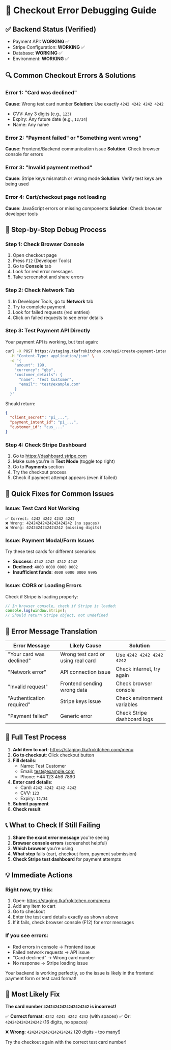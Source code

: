 # 🐛 Checkout Error Debugging Guide

## ✅ Backend Status (Verified)
- Payment API: **WORKING** ✅
- Stripe Configuration: **WORKING** ✅  
- Database: **WORKING** ✅
- Environment: **WORKING** ✅

## 🔍 Common Checkout Errors & Solutions

### **Error 1: "Card was declined"**
**Cause**: Wrong test card number
**Solution**: Use exactly `4242 4242 4242 4242`
- CVV: Any 3 digits (e.g., `123`)
- Expiry: Any future date (e.g., `12/34`)
- Name: Any name

### **Error 2: "Payment failed" or "Something went wrong"**
**Cause**: Frontend/Backend communication issue
**Solution**: Check browser console for errors

### **Error 3: "Invalid payment method"**
**Cause**: Stripe keys mismatch or wrong mode
**Solution**: Verify test keys are being used

### **Error 4: Cart/checkout page not loading**
**Cause**: JavaScript errors or missing components
**Solution**: Check browser developer tools

## 🧪 Step-by-Step Debug Process

### **Step 1: Check Browser Console**
1. Open checkout page
2. Press `F12` (Developer Tools)
3. Go to **Console** tab
4. Look for red error messages
5. Take screenshot and share errors

### **Step 2: Check Network Tab**
1. In Developer Tools, go to **Network** tab
2. Try to complete payment
3. Look for failed requests (red entries)
4. Click on failed requests to see error details

### **Step 3: Test Payment API Directly**
Your payment API is working, but test again:
```bash
curl -X POST https://staging.tkafrokitchen.com/api/create-payment-intent \
  -H "Content-Type: application/json" \
  -d '{
    "amount": 199,
    "currency": "gbp",
    "customer_details": {
      "name": "Test Customer",
      "email": "test@example.com"
    }
  }'
```

Should return:
```json
{
  "client_secret": "pi_...",
  "payment_intent_id": "pi_...",
  "customer_id": "cus_..."
}
```

### **Step 4: Check Stripe Dashboard**
1. Go to https://dashboard.stripe.com
2. Make sure you're in **Test Mode** (toggle top right)
3. Go to **Payments** section
4. Try the checkout process
5. Check if payment attempt appears (even if failed)

## 🎯 Quick Fixes for Common Issues

### **Issue: Test Card Not Working**
```
✅ Correct: 4242 4242 4242 4242
❌ Wrong: 42424242424242424242 (no spaces)
❌ Wrong: 4242424242424242 (missing digits)
```

### **Issue: Payment Modal/Form Issues**
Try these test cards for different scenarios:
- **Success**: `4242 4242 4242 4242`
- **Declined**: `4000 0000 0000 0002`
- **Insufficient funds**: `4000 0000 0000 9995`

### **Issue: CORS or Loading Errors**
Check if Stripe is loading properly:
```javascript
// In browser console, check if Stripe is loaded:
console.log(window.Stripe);
// Should return Stripe object, not undefined
```

## 🚨 Error Message Translation

| Error Message | Likely Cause | Solution |
|---------------|--------------|----------|
| "Your card was declined" | Wrong test card or using real card | Use `4242 4242 4242 4242` |
| "Network error" | API connection issue | Check internet, try again |
| "Invalid request" | Frontend sending wrong data | Check browser console |
| "Authentication required" | Stripe keys issue | Check environment variables |
| "Payment failed" | Generic error | Check Stripe dashboard logs |

## 🔄 Full Test Process

1. **Add item to cart**: https://staging.tkafrokitchen.com/menu
2. **Go to checkout**: Click checkout button
3. **Fill details**:
   - Name: Test Customer
   - Email: test@example.com
   - Phone: +44 123 456 7890
4. **Enter card details**:
   - Card: `4242 4242 4242 4242`
   - CVV: `123`
   - Expiry: `12/34`
5. **Submit payment**
6. **Check result**

## 📞 What to Check If Still Failing

1. **Share the exact error message** you're seeing
2. **Browser console errors** (screenshot helpful)
3. **Which browser** you're using
4. **What step** fails (cart, checkout form, payment submission)
5. **Check Stripe test dashboard** for payment attempts

## 💡 Immediate Actions

### **Right now, try this:**
1. Open: https://staging.tkafrokitchen.com/menu
2. Add any item to cart
3. Go to checkout
4. Enter the test card details exactly as shown above
5. If it fails, check browser console (F12) for error messages

### **If you see errors:**
- Red errors in console → Frontend issue
- Failed network requests → API issue  
- "Card declined" → Wrong card number
- No response → Stripe loading issue

Your backend is working perfectly, so the issue is likely in the frontend payment form or test card format!

## 🎯 Most Likely Fix

**The card number `42424242424242424242` is incorrect!**

✅ **Correct format**: `4242 4242 4242 4242` (with spaces)
✅ **Or**: `4242424242424242` (16 digits, no spaces)

❌ **Wrong**: `42424242424242424242` (20 digits - too many!)

Try the checkout again with the correct test card number!